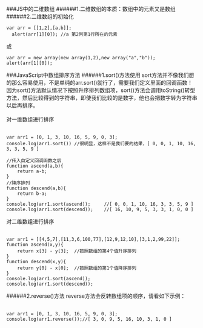 ###JS中的二维数组
######1.二维数组的本质：数组中的元素又是数组
######2.二维数组的初始化
```
var arr = [[1,2],[a,b]];
  alert(arr[1][0]); //a 第2列第1行所在的元素
```
或<br>
```
var arr = new array(new array(1,2),new array("a","b"));
alert(arr[1][0]);
```
###JavaScript中数组排序方法
######1.sort()方法使用
sort方法并不像我们想的那么容易使用，不是单纯的arr.sort()就行了，需要我们定义里面的回调函数！因为sort()方法默认情况下按照升序排列数组项，sort()方法会调用toString()转型方法，然后比较得到的字符串，即使我们比较的是数字，他也会把数字转为字符串以后再排序。<br><br>对一维数组进行排序<br><br>
```
var arr1 = [0, 1, 3, 10, 16, 5, 9, 0, 3];
console.log(arr1.sort()) //很明显，这样不是我们要的结果，[ 0, 0, 1, 10, 16, 3, 3, 5, 9 ]

//传入自定义回调函数之后
function ascend(a,b){
    return a-b;
}
//降序排列
function descend(a,b){
    return b-a;
}
console.log(arr1.sort(ascend));     //[ 0, 0, 1, 10, 16, 3, 3, 5, 9 ]
console.log(arr1.sort(descend));    //[ 16, 10, 9, 5, 3, 3, 1, 0, 0 ]
```
对二维数组进行排序<br><br>

```
var arr1 = [[4,5,7],[11,3,6,100,77],[12,9,12,10],[3,1,2,99,22]];
function ascend(x,y){
    return x[3] - y[3];  //按照数组的第4个值升序排列
}
function descend(x,y){
    return y[0] - x[0];  //按照数组的第1个值降序排列
}
console.log(arr1.sort(ascend));
console.log(arr1.sort(descend));
```
######2.reverse()方法
reverse方法会反转数组项的顺序，请看如下示例：<br><br>
```
var arr1 = [0, 1, 3, 10, 16, 5, 9, 0, 3];
console.log(arr1.reverse());//[ 3, 0, 9, 5, 16, 10, 3, 1, 0 ]
```

